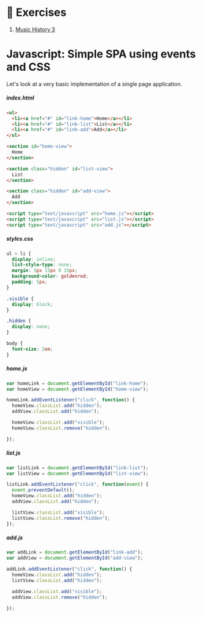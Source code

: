 # :pushpin: Exercises

1. [Music History 3](../exercises/SP_JS_MUSIC_HISTORY_3.md)

# Javascript: Simple SPA using events and CSS

Let's look at a very basic implementation of a single page application.

##### index.html

```html
<ul>
  <li><a href="#" id="link-home">Home</a></li>
  <li><a href="#" id="link-list">List</a></li>
  <li><a href="#" id="link-add">Add</a></li>
</ul>

<section id="home-view">
  Home
</section>

<section class="hidden" id="list-view">
  List
</section>

<section class="hidden" id="add-view">
  Add
</section>

<script type="text/javascript" src="home.js"></script>
<script type="text/javascript" src="list.js"></script>
<script type="text/javascript" src="add.js"></script>
```

##### styles.css

```css
ul > li {
  display: inline;
  list-style-type: none;
  margin: 5px 15px 0 15px;
  background-color: goldenrod;
  padding: 5px;
}

.visible {
  display: block;
}

.hidden {
  display: none;
}

body {
  font-size: 2em;
}
```

##### home.js

```js
var homeLink = document.getElementById("link-home");
var homeView = document.getElementById("home-view");

homeLink.addEventListener("click", function() {
  homeView.classList.add("hidden");
  addView.classList.add("hidden");

  homeView.classList.add("visible");
  homeView.classList.remove("hidden");

});
```

##### list.js

```js
var listLink = document.getElementById("link-list");
var listView = document.getElementById("list-view");

listLink.addEventListener("click", function(event) {
  event.preventDefault();
  homeView.classList.add("hidden");
  addView.classList.add("hidden");

  listView.classList.add("visible");
  listView.classList.remove("hidden");
});
```

##### add.js

```js
var addLink = document.getElementById("link-add");
var addView = document.getElementById("add-view");

addLink.addEventListener("click", function() {
  homeView.classList.add("hidden");
  listView.classList.add("hidden");

  addView.classList.add("visible");
  addView.classList.remove("hidden");

});
```
